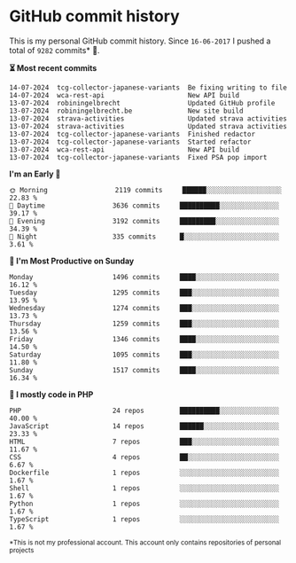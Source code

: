 # GitHub commit history
This is my personal GitHub commit history. Since <!--START_SECTION:first-commit-date-->`16-06-2017`<!--END_SECTION:first-commit-date--> I pushed a total of <!--START_SECTION:total-commit-count-->`9282`<!--END_SECTION:total-commit-count--> commits* 🎉.

<!--START_SECTION:most-recent-commits-->
**⏳ Most recent commits**
                                        
```text
14-07-2024  tcg-collector-japanese-variants  Be fixing writing to file
14-07-2024  wca-rest-api                     New API build
13-07-2024  robiningelbrecht                 Updated GitHub profile
13-07-2024  robiningelbrecht.be              New site build
13-07-2024  strava-activities                Updated strava activities
13-07-2024  strava-activities                Updated strava activities
13-07-2024  tcg-collector-japanese-variants  Finished redactor
13-07-2024  tcg-collector-japanese-variants  Started refactor
13-07-2024  wca-rest-api                     New API build
13-07-2024  tcg-collector-japanese-variants  Fixed PSA pop import
```
<!--END_SECTION:most-recent-commits-->  

<!--START_SECTION:commits-per-day-time-->
**I&#039;m an Early 🐤**

```text
🌞 Morning                 2119 commits     ██████░░░░░░░░░░░░░░░░░░░   22.83 %
🌆 Daytime                 3636 commits     ██████████░░░░░░░░░░░░░░░   39.17 %
🌃 Evening                 3192 commits     █████████░░░░░░░░░░░░░░░░   34.39 %
🌙 Night                   335 commits      █░░░░░░░░░░░░░░░░░░░░░░░░   3.61 %
```
<!--END_SECTION:commits-per-day-time-->  

<!--START_SECTION:commits-per-weekday-->
**📅 I&#039;m Most Productive on Sunday**

```text
Monday                    1496 commits     ████░░░░░░░░░░░░░░░░░░░░░   16.12 %
Tuesday                   1295 commits     ███░░░░░░░░░░░░░░░░░░░░░░   13.95 %
Wednesday                 1274 commits     ███░░░░░░░░░░░░░░░░░░░░░░   13.73 %
Thursday                  1259 commits     ███░░░░░░░░░░░░░░░░░░░░░░   13.56 %
Friday                    1346 commits     ████░░░░░░░░░░░░░░░░░░░░░   14.50 %
Saturday                  1095 commits     ███░░░░░░░░░░░░░░░░░░░░░░   11.80 %
Sunday                    1517 commits     ████░░░░░░░░░░░░░░░░░░░░░   16.34 %
```
<!--END_SECTION:commits-per-weekday-->  

<!--START_SECTION:repos-per-language-->
**💬 I mostly code in PHP**

```text
PHP                       24 repos         ██████████░░░░░░░░░░░░░░░   40.00 %
JavaScript                14 repos         ██████░░░░░░░░░░░░░░░░░░░   23.33 %
HTML                      7 repos          ███░░░░░░░░░░░░░░░░░░░░░░   11.67 %
CSS                       4 repos          ██░░░░░░░░░░░░░░░░░░░░░░░   6.67 %
Dockerfile                1 repos          ░░░░░░░░░░░░░░░░░░░░░░░░░   1.67 %
Shell                     1 repos          ░░░░░░░░░░░░░░░░░░░░░░░░░   1.67 %
Python                    1 repos          ░░░░░░░░░░░░░░░░░░░░░░░░░   1.67 %
TypeScript                1 repos          ░░░░░░░░░░░░░░░░░░░░░░░░░   1.67 %
```
<!--END_SECTION:repos-per-language-->  

<sub>*This is not my professional account. This account only contains repositories of personal projects</sub>
